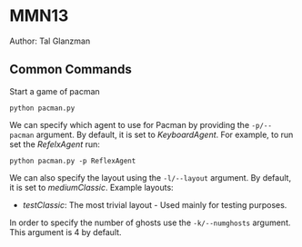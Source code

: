 # MMN13

Author: Tal Glanzman

## Common Commands

Start a game of pacman

    python pacman.py

We can specify which agent to use for Pacman by providing the ```-p/--pacman``` argument. By default, it is set to _KeyboardAgent_. For example, to run set the _RefelxAgent_ run:

    python pacman.py -p ReflexAgent

We can also specify the layout using the ```-l/--layout``` argument. By default, it is set to _mediumClassic_. Example layouts:

- _testClassic_: The most trivial layout - Used mainly for testing purposes.

In order to specify the number of ghosts use the ```-k/--numghosts``` argument. This argument is 4 by default.